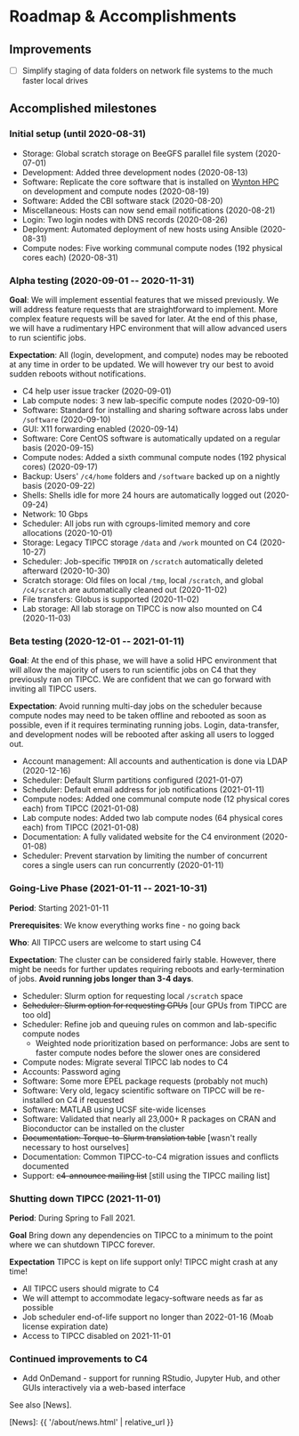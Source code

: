 # Roadmap & Accomplishments

## Improvements

* [ ] Simplify staging of data folders on network file systems to the much faster local drives



## Accomplished milestones

### Initial setup (until 2020-08-31)

* Storage: Global scratch storage on BeeGFS parallel file system (2020-07-01)
* Development: Added three development nodes (2020-08-13)
* Software: Replicate the core software that is installed on [Wynton HPC] on development and compute nodes (2020-08-19)
* Software: Added the CBI software stack (2020-08-20)
* Miscellaneous: Hosts can now send email notifications (2020-08-21)
* Login: Two login nodes with DNS records (2020-08-26)
* Deployment: Automated deployment of new hosts using Ansible (2020-08-31)
* Compute nodes: Five working communal compute nodes (192 physical cores each) (2020-08-31)


### Alpha testing (2020-09-01 -- 2020-11-31)

**Goal**: We will implement essential features that we missed previously.  We will address feature requests that are straightforward to implement.  More complex feature requests will be saved for later. At the end of this phase, we will have a rudimentary HPC environment that will allow advanced users to run scientific jobs.

**Expectation**: All (login, development, and compute) nodes may be rebooted at any time in order to be updated.  We will however try our best to avoid sudden reboots without notifications.  

* C4 help user issue tracker (2020-09-01)
* Lab compute nodes: 3 new lab-specific compute nodes (2020-09-10)
* Software: Standard for installing and sharing software across labs under `/software` (2020-09-10)
* GUI: X11 forwarding enabled (2020-09-14)
* Software: Core CentOS software is automatically updated on a regular basis (2020-09-15)
* Compute nodes: Added a sixth communal compute nodes (192 physical cores) (2020-09-17)
* Backup: Users' `/c4/home` folders and `/software` backed up on a nightly basis (2020-09-22)
* Shells: Shells idle for more 24 hours are automatically logged out (2020-09-24)
* Network: 10 Gbps
* Scheduler: All jobs run with cgroups-limited memory and core allocations (2020-10-01)
* Storage: Legacy TIPCC storage `/data` and `/work` mounted on C4 (2020-10-27)
* Scheduler: Job-specific `TMPDIR` on `/scratch` automatically deleted afterward (2020-10-30)
* Scratch storage: Old files on local `/tmp`, local `/scratch`, and global `/c4/scratch` are automatically cleaned out (2020-11-02)
* File transfers: Globus is supported (2020-11-02)
* Lab storage: All lab storage on TIPCC is now also mounted on C4 (2020-11-03)


### Beta testing (2020-12-01 -- 2021-01-11)

**Goal**: At the end of this phase, we will have a solid HPC environment that will allow the majority of users to run scientific jobs on C4 that they previously ran on TIPCC.  We are confident that we can go forward with inviting all TIPCC users.

**Expectation**: Avoid running multi-day jobs on the scheduler because compute nodes may need to be taken offline and rebooted as soon as possible, even if it requires terminating running jobs.  Login, data-transfer, and development nodes will be rebooted after asking all users to logged out.

* Account management: All accounts and authentication is done via LDAP (2020-12-16)
* Scheduler: Default Slurm partitions configured (2021-01-07)
* Scheduler: Default email address for job notifications (2021-01-11)
* Compute nodes: Added one communal compute node (12 physical cores each) from TIPCC (2021-01-08)
* Lab compute nodes: Added two lab compute nodes (64 physical cores each) from TIPCC (2021-01-08)
* Documentation: A fully validated website for the C4 environment (2020-01-08)
* Scheduler: Prevent starvation by limiting the number of concurrent cores a single users can run concurrently (2020-01-11)


### Going-Live Phase (2021-01-11 -- 2021-10-31)

**Period**: Starting 2021-01-11

**Prerequisites**: We know everything works fine - no going back

**Who**: All TIPCC users are welcome to start using C4

**Expectation**: The cluster can be considered fairly stable. However, there might be needs for further updates requiring reboots and early-termination of jobs.  **Avoid running jobs longer than 3-4 days**.

* Scheduler: Slurm option for requesting local `/scratch` space
* ~~Scheduler: Slurm option for requesting GPUs~~ [our GPUs from TIPCC are too old]
* Scheduler: Refine job and queuing rules on common and lab-specific compute nodes
  * Weighted node prioritization based on performance: Jobs are sent to faster compute nodes before the slower ones are considered
* Compute nodes: Migrate several TIPCC lab nodes to C4
* Accounts: Password aging
* Software: Some more EPEL package requests (probably not much)
* Software: Very old, legacy scientific software on TIPCC will be re-installed on C4 if requested
* Software: MATLAB using UCSF site-wide licenses
* Software: Validated that nearly all 23,000+ R packages on CRAN and Bioconductor can be installed on the cluster
* ~~Documentation: Torque-to-Slurm translation table~~ [wasn't really necessary to host ourselves]
* Documentation: Common TIPCC-to-C4 migration issues and conflicts documented
* Support: ~~c4-announce mailing list~~ [still using the TIPCC mailing list]


### Shutting down TIPCC (2021-11-01)

**Period**: During Spring to Fall 2021.

**Goal** Bring down any dependencies on TIPCC to a minimum to the point where we can shutdown TIPCC forever.

**Expectation** TIPCC is kept on life support only! TIPCC might crash at any time!

* All TIPCC users should migrate to C4
* We will attempt to accommodate legacy-software needs as far as possible
* Job scheduler end-of-life support no longer than 2022-01-16 (Moab license expiration date)
* Access to TIPCC disabled on 2021-11-01


### Continued improvements to C4

* Add OnDemand - support for running RStudio, Jupyter Hub, and other GUIs interactively via a web-based interface


See also [News].

[Wynton HPC]: https://wynton.ucsf.edu/hpc/
[News]: {{ '/about/news.html' | relative_url }}

